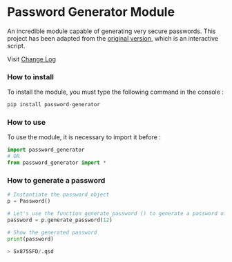 # Password Generator Module
An incredible module capable of generating very secure passwords. 
This project has been adapted from the [original version](https://github.com/Mazzya/passwordgenerator), which is an interactive script.

Visit [Change Log]()
### How to install
To install the module, you must type the following command in the console :
```python
pip install password-generator
```
### How to use
To use the module, it is necessary to import it before :
```python
import password_generator
# OR
from password_generator import *
```
### How to generate a password
```python
# Instantiate the password object
p = Password()

# Let's use the function generate_password () to generate a password of 12 characters
password = p.generate_password(12)

# Show the generated password
print(password)

> Sx875SFD/.qsd
```